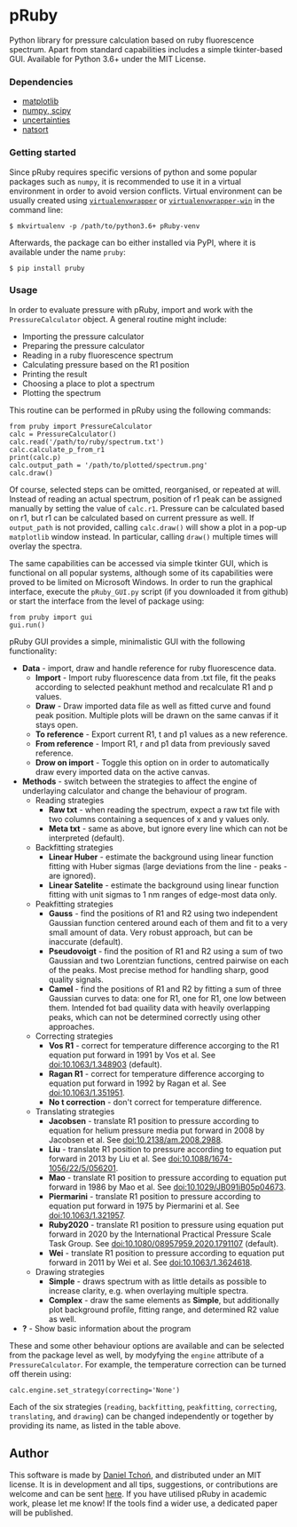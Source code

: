 # pRuby
Python library for pressure calculation based on ruby fluorescence spectrum.
Apart from standard capabilities includes a simple tkinter-based GUI.
Available for Python 3.6+ under the MIT License. 

### Dependencies
* [matplotlib](http://www.matplotlib.org/)
* [numpy, scipy](http://www.scipy.org)
* [uncertainties](http://pythonhosted.org/uncertainties/)
* [natsort](https://natsort.readthedocs.io/en/master/)

### Getting started

Since pRuby requires specific versions of python and some popular
packages such as `numpy`, it is recommended to use it in a virtual
environment in order to avoid version conflicts.
Virtual environment can be usually created using
[`virtualenvwrapper`](http://virtualenvwrapper.readthedocs.io) or
[`virtualenvwrapper-win`](https://github.com/davidmarble/virtualenvwrapper-win)
in the command line:

    $ mkvirtualenv -p /path/to/python3.6+ pRuby-venv

Afterwards, the package can bo either installed via PyPI,
where it is available under the name `pruby`:

    $ pip install pruby


### Usage

In order to evaluate pressure with pRuby, import and work with
the `PressureCalculator` object. A general routine might include:
    
* Importing the pressure calculator
* Preparing the pressure calculator
* Reading in a ruby fluorescence spectrum
* Calculating pressure based on the R1 position
* Printing the result
* Choosing a place to plot a spectrum
* Plotting the spectrum 

This routine can be performed in pRuby using the following commands:

    from pruby import PressureCalculator
    calc = PressureCalculator()
    calc.read('/path/to/ruby/spectrum.txt')
    calc.calculate_p_from_r1
    print(calc.p)
    calc.output_path = '/path/to/plotted/spectrum.png'
    calc.draw()

Of course, selected steps can be omitted, reorganised, or repeated at will.
Instead of reading an actual spectrum, position of r1 peak can be assigned
manually by setting the value of `calc.r1`. Pressure can be calculated
based on r1, but r1 can be calculated based on current pressure as well.
If `output_path` is not provided, calling `calc.draw()` will show a plot
in a pop-up `matplotlib` window instead. In particular, calling `draw()`
multiple times will overlay the spectra.

The same capabilities can be accessed via simple tkinter GUI,
which is functional on all popular systems, although some of its capabilities
were proved to be limited on Microsoft Windows. In order to run the graphical
interface, execute the `pRuby_GUI.py` script (if you downloaded it from github)
or start the interface from the level of package using:

    from pruby import gui
    gui.run()

pRuby GUI provides a simple, minimalistic GUI with the following functionality:
* **Data** - import, draw and handle reference for ruby fluorescence data. 
    * **Import** - Import ruby fluorescence data from .txt file, fit the peaks
      according to selected peakhunt method and recalculate R1 and p values.
    * **Draw** - Draw imported data file as well as fitted curve and found peak 
      position. Multiple plots will be drawn on the same canvas if it stays open. 
    * **To reference** - Export current R1, t and p1 values as a new reference.
    * **From reference** - Import R1, r and p1 data from previously saved reference.
    * **Drow on import** - Toggle this option on in order to automatically draw
      every imported data on the active canvas.
* **Methods** - switch between the strategies to affect the engine
of underlaying calculator and change the behaviour of program.
  * Reading strategies
    * **Raw txt** - when reading the spectrum, expect a raw txt file
      with two columns containing a sequences of x and y values only.
    * **Meta txt** - same as above, but ignore every line which
      can not be interpreted (default).
  * Backfitting strategies
    * **Linear Huber** - estimate the background using linear function fitting
      with Huber sigmas (large deviations from the line - peaks - are ignored).
    * **Linear Satelite** - estimate the background using linear function
      fitting with unit sigmas to 1 nm ranges of edge-most data only.
  * Peakfitting strategies
    * **Gauss** - find the positions of R1 and R2 using two independent
      Gaussian function centered around each of them and fit to a very small
      amount of data. Very robust approach, but can be inaccurate (default).
    * **Pseudovoigt** - find the position of R1 and R2 using a sum of
      two Gaussian and two Lorentzian functions, centred pairwise on each of
      the peaks. Most precise method for handling sharp, good quality signals.
    * **Camel** - find the positions of R1 and R2 by fitting a sum of three
      Gaussian curves to data: one for R1, one for R1, one low between them.
      Intended fot bad quaility data with heavily overlapping peaks,
      which can not be determined correctly using other approaches.
  * Correcting strategies
    * **Vos R1** - correct for temperature difference accorging to the R1
      equation put forward in 1991 by Vos et al.
      See [doi:10.1063/1.348903](http://aip.scitation.org/doi/10.1063/1.348903)
      (default).
    * **Ragan R1** - correct for temperature difference accorging to equation
      put forward in 1992 by Ragan et al.
      See [doi:10.1063/1.351951](http://aip.scitation.org/doi/10.1063/1.351951).
    * **No t correction** - don't correct for temperature difference.
  * Translating strategies
    * **Jacobsen** - translate R1 position to pressure according to equation
      for helium pressure media put forward in 2008 by Jacobsen et al. 
      See [doi:10.2138/am.2008.2988](https://doi.org/10.2138/am.2008.2988).
    * **Liu** - translate R1 position to pressure
      according to equation put forward in 2013 by Liu et al.
      See [doi:10.1088/1674-1056/22/5/056201](http://iopscience.iop.org/article/10.1088/1674-1056/22/5/056201/meta).
    * **Mao** - translate R1 position to pressure
      according to equation put forward in 1986 by Mao et al.
      See [doi:10.1029/JB091iB05p04673](http://onlinelibrary.wiley.com/doi/10.1029/JB091iB05p04673/abstract).
    * **Piermarini** - translate R1 position to pressure
      according to equation put forward in 1975 by Piermarini et al. 
      See [doi:10.1063/1.321957](http://aip.scitation.org/doi/10.1063/1.321957).
    * **Ruby2020** - translate R1 position to pressure using equation put
      forward in 2020 by the International Practical Pressure Scale Task Group. 
      See [doi:10.1080/08957959.2020.1791107](https://doi.org/10.1080/08957959.2020.1791107)
      (default).
    * **Wei** - translate R1 position to pressure 
      according to equation put forward in 2011 by Wei et al.
      See [doi:10.1063/1.3624618](http://aip.scitation.org/doi/10.1063/1.3624618). 
  * Drawing strategies
    * **Simple** - draws spectrum with as little details as possible
      to increase clarity, e.g. when overlaying multiple spectra.
    * **Complex** - draw the same elements as **Simple**, but additionally
      plot background profile, fitting range, and determined R2 value as well.
* **?** - Show basic information about the program

These and some other behaviour options are available and can be selected from the package
level as well, by modyfying the `engine` attribute of a `PressureCalculator`.
For example, the temperature correction can be turned off therein using:

    calc.engine.set_strategy(correcting='None')

Each of the six strategies (`reading`, `backfitting`, `peakfitting`,
`correcting`, `translating`, and `drawing`) can be changed independently
or together by providing its name, as listed in the table above.

## Author

This software is made by
[Daniel Tchoń](https://www.researchgate.net/profile/Daniel-Tchon),
and distributed under an MIT license. It is in development and all
tips, suggestions, or contributions are welcome and can be sent
[here](mailto:dtchon@chem.uw.edu.pl).
If you have utilised pRuby in academic work, please let me know!
If the tools find a wider use, a dedicated paper will be published.
